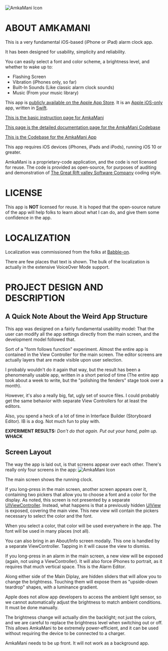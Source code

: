 ![AmkaMani Icon](https://riftvalleysoftware.com/AmkaMani-Docs/icon.png)

ABOUT AMKAMANI
=
This is a very fundamental iOS-based (iPhone or iPad) alarm clock app.

It has been designed for usability, simplicity and reliability.

You can easily select a font and color scheme, a brightness level, and whether to wake up to:

- Flashing Screen
- Vibration (iPhones only, so far)
- Built-In Sounds (Like classic alarm clock sounds)
- Music (From your music library)

This app is [publicly available on the Apple App Store](https://itunes.apple.com/us/app/amkamani/id1448933103). It is an [Apple iOS-only](https://www.apple.com/ios) app, written in [Swift](https://www.apple.com/swift/).

[This is the basic instruction page for AmkaMani](https://riftvalleysoftware.com/work/ios-apps/amkamani/)

[This page is the detailed documentation page for the AmkaMani Codebase](https://riftvalleysoftware.com/AmkaMani-Docs/)

[This is the Codebase for the AmkaMani App](https://github.com/RiftValleySoftware/amkamani)

This app requires iOS devices (iPhones, iPads and iPods), running iOS 10 or greater.

AmkaMani is a proprietary-code application, and the code is not licensed for reuse. The code is provided as open-source, for purposes of auditing and demonstration of [The Great Rift valley Software Company](https://riftvalleysoftware.com) coding style.

LICENSE
=
This app is **NOT** licensed for reuse. It is hoped that the open-source nature of the app will help folks to learn about what I can do, and give them some confidence in the app.

LOCALIZATION
=
Localization was commissioned from the folks at [Babble-on](https://www.ibabbleon.com).

There are few places that text is shown. The bulk of the localization is actually in the extensive VoiceOver Mode support.

PROJECT DESIGN AND DESCRIPTION
=

A Quick Note About the Weird App Structure
-
This app was designed on a fairly fundamental usability model: That the user can modify all the app settings directly from the main screen, and the development model followed that.

Sort of a "form follows function" experiment. Almost the entire app is contained in the View Controller for the main screen. The editor screens are actually layers that are made visible upon user selection.

I probably wouldn't do it again that way, but the result has been a phenomenally usable app, written in a short period of time (The entire app took about a week to write, but the "polishing the fenders" stage took over a month).

However, it's also a really big, fat, ugly set of source files. I could probably get the same behavior with separate View Controllers for at least the editors.

Also, you spend a heck of a lot of time in Interface Builder (Storyboard Editor). IB is a dog. Not much fun to play with.

**EXPERIMENT RESULTS:** *Don't do that again. Put out your hand, palm up.* **WHACK**

Screen Layout
-
The way the app is laid out, is that screens appear over each other. There's really only four screens in the app:
![AmkaMani Icon](https://riftvalleysoftware.com/AmkaMani-Docs/img/Layout.png)

The main screen shows the running clock.

If  you long-press in the main screen, another screen appears over it, containing two pickers that allow you to choose a font and a color for the display. As noted, this screen is not presented by a separate [UIViewController](https://developer.apple.com/documentation/uikit/uiviewcontroller). Instead, what happens is that a previously hidden [UIView](https://developer.apple.com/documentation/uikit/uiview) is exposed, covering the main view. This new view will contain the pickers necessary to select the color and the font.

When you select a color, that color will be used everywhere in the app. The font will be used in many places (not all).

You can also bring in an About/Info screen modally. This one is handled by a separate ViewController. Tapping in it will cause the view to dismiss.

If you long-press in an alarm in the main screen, a new view will be exposed (again, not using a ViewController). It will also force iPhones to portrait, as it requires that much vertical space. This is the Alarm Editor.

Along either side of the Main Diplay, are hidden sliders that will allow you to change the brightness. Touching them will expose them as "upside-down teardrop" shapes, with a luminance gradient.

Apple does not allow app developers to access the ambient light sensor, so we cannot automatically adjust the brightness to match ambient conditions. It must be done manually.

The brightness change will actually dim the backlight; not just the colors, and we are careful to replace the brightness level when switching out or off. This allows AmkaMani to be extremely power-efficient, and it can be used without requiring the device to be connected to a charger.

AmkaMani needs to be up front. It will not work as a background app.

